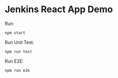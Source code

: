 # Jenkins React App Demo

Run:
```
npm start
```
Run Unit Test:
```
npm run test
```
Run E2E:
```
npm run e2e
```


